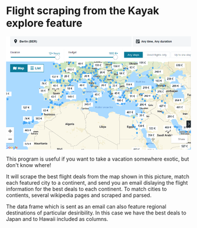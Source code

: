 # Flight scraping from the Kayak explore feature

![Kayak explore](kayak.png)

This program is useful if you want to take a vacation somewhere exotic, but don't know where!

It will scrape the best flight deals from the map shown in this picture, match each featured city to a continent, and send you an email dislaying the flight information for the best deals to each continent. To match cities to contients, several wikipedia pages and scraped and parsed.

The data frame which is sent as an email can also feature regional destinations of particular desiribility. In this case we have the best deals to Japan and to Hawaii included as columns.
